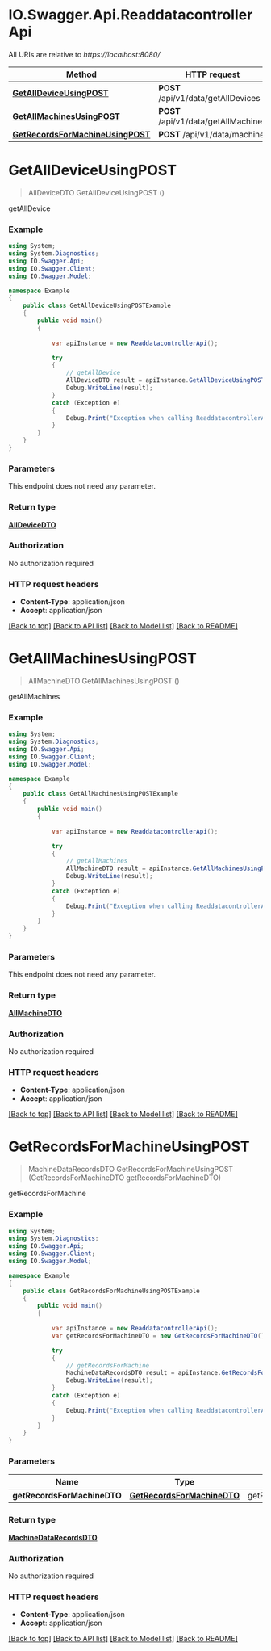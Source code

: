 # IO.Swagger.Api.ReaddatacontrollerApi

All URIs are relative to *https://localhost:8080/*

Method | HTTP request | Description
------------- | ------------- | -------------
[**GetAllDeviceUsingPOST**](ReaddatacontrollerApi.md#getalldeviceusingpost) | **POST** /api/v1/data/getAllDevices | getAllDevice
[**GetAllMachinesUsingPOST**](ReaddatacontrollerApi.md#getallmachinesusingpost) | **POST** /api/v1/data/getAllMachines | getAllMachines
[**GetRecordsForMachineUsingPOST**](ReaddatacontrollerApi.md#getrecordsformachineusingpost) | **POST** /api/v1/data/machine | getRecordsForMachine


<a name="getalldeviceusingpost"></a>
# **GetAllDeviceUsingPOST**
> AllDeviceDTO GetAllDeviceUsingPOST ()

getAllDevice

### Example
```csharp
using System;
using System.Diagnostics;
using IO.Swagger.Api;
using IO.Swagger.Client;
using IO.Swagger.Model;

namespace Example
{
    public class GetAllDeviceUsingPOSTExample
    {
        public void main()
        {
            
            var apiInstance = new ReaddatacontrollerApi();

            try
            {
                // getAllDevice
                AllDeviceDTO result = apiInstance.GetAllDeviceUsingPOST();
                Debug.WriteLine(result);
            }
            catch (Exception e)
            {
                Debug.Print("Exception when calling ReaddatacontrollerApi.GetAllDeviceUsingPOST: " + e.Message );
            }
        }
    }
}
```

### Parameters
This endpoint does not need any parameter.

### Return type

[**AllDeviceDTO**](AllDeviceDTO.md)

### Authorization

No authorization required

### HTTP request headers

 - **Content-Type**: application/json
 - **Accept**: application/json

[[Back to top]](#) [[Back to API list]](../README.md#documentation-for-api-endpoints) [[Back to Model list]](../README.md#documentation-for-models) [[Back to README]](../README.md)

<a name="getallmachinesusingpost"></a>
# **GetAllMachinesUsingPOST**
> AllMachineDTO GetAllMachinesUsingPOST ()

getAllMachines

### Example
```csharp
using System;
using System.Diagnostics;
using IO.Swagger.Api;
using IO.Swagger.Client;
using IO.Swagger.Model;

namespace Example
{
    public class GetAllMachinesUsingPOSTExample
    {
        public void main()
        {
            
            var apiInstance = new ReaddatacontrollerApi();

            try
            {
                // getAllMachines
                AllMachineDTO result = apiInstance.GetAllMachinesUsingPOST();
                Debug.WriteLine(result);
            }
            catch (Exception e)
            {
                Debug.Print("Exception when calling ReaddatacontrollerApi.GetAllMachinesUsingPOST: " + e.Message );
            }
        }
    }
}
```

### Parameters
This endpoint does not need any parameter.

### Return type

[**AllMachineDTO**](AllMachineDTO.md)

### Authorization

No authorization required

### HTTP request headers

 - **Content-Type**: application/json
 - **Accept**: application/json

[[Back to top]](#) [[Back to API list]](../README.md#documentation-for-api-endpoints) [[Back to Model list]](../README.md#documentation-for-models) [[Back to README]](../README.md)

<a name="getrecordsformachineusingpost"></a>
# **GetRecordsForMachineUsingPOST**
> MachineDataRecordsDTO GetRecordsForMachineUsingPOST (GetRecordsForMachineDTO getRecordsForMachineDTO)

getRecordsForMachine

### Example
```csharp
using System;
using System.Diagnostics;
using IO.Swagger.Api;
using IO.Swagger.Client;
using IO.Swagger.Model;

namespace Example
{
    public class GetRecordsForMachineUsingPOSTExample
    {
        public void main()
        {
            
            var apiInstance = new ReaddatacontrollerApi();
            var getRecordsForMachineDTO = new GetRecordsForMachineDTO(); // GetRecordsForMachineDTO | getRecordsForMachineDTO

            try
            {
                // getRecordsForMachine
                MachineDataRecordsDTO result = apiInstance.GetRecordsForMachineUsingPOST(getRecordsForMachineDTO);
                Debug.WriteLine(result);
            }
            catch (Exception e)
            {
                Debug.Print("Exception when calling ReaddatacontrollerApi.GetRecordsForMachineUsingPOST: " + e.Message );
            }
        }
    }
}
```

### Parameters

Name | Type | Description  | Notes
------------- | ------------- | ------------- | -------------
 **getRecordsForMachineDTO** | [**GetRecordsForMachineDTO**](GetRecordsForMachineDTO.md)| getRecordsForMachineDTO | 

### Return type

[**MachineDataRecordsDTO**](MachineDataRecordsDTO.md)

### Authorization

No authorization required

### HTTP request headers

 - **Content-Type**: application/json
 - **Accept**: application/json

[[Back to top]](#) [[Back to API list]](../README.md#documentation-for-api-endpoints) [[Back to Model list]](../README.md#documentation-for-models) [[Back to README]](../README.md)

